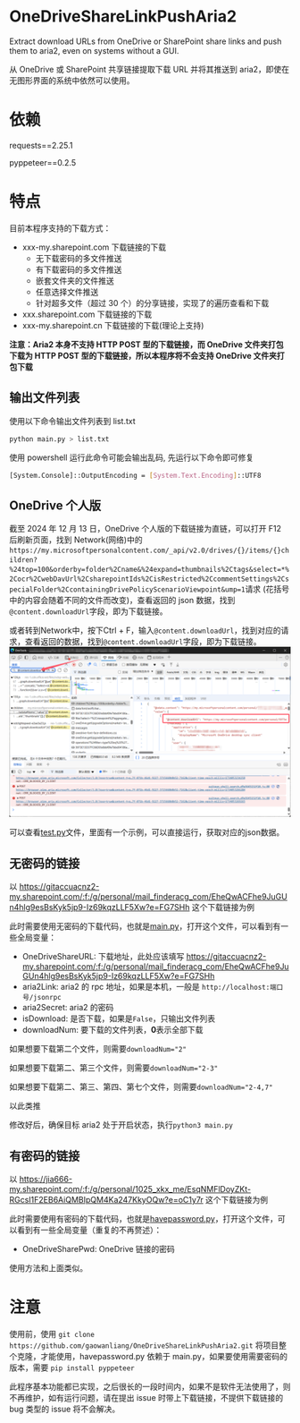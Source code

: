 # OneDriveShareLinkPushAria2

Extract download URLs from OneDrive or SharePoint share links and push them to aria2, even on systems without a GUI.

从 OneDrive 或 SharePoint 共享链接提取下载 URL 并将其推送到 aria2，即使在无图形界面的系统中依然可以使用。

# 依赖

requests==2.25.1

pyppeteer==0.2.5

# 特点

目前本程序支持的下载方式：

- xxx-my.sharepoint.com 下载链接的下载
  - 无下载密码的多文件推送
  - 有下载密码的多文件推送
  - 嵌套文件夹的文件推送
  - 任意选择文件推送
  - 针对超多文件（超过 30 个）的分享链接，实现了的遍历查看和下载
- xxx.sharepoint.com 下载链接的下载
- xxx-my.sharepoint.cn 下载链接的下载(理论上支持)

**注意：Aria2 本身不支持 HTTP POST 型的下载链接，而 OneDrive 文件夹打包下载为 HTTP POST 型的下载链接，所以本程序将不会支持 OneDrive 文件夹打包下载**

## 输出文件列表

使用以下命令输出文件列表到 list.txt

```bash
python main.py > list.txt
```

使用 powershell 运行此命令可能会输出乱码, 先运行以下命令即可修复

```bash
[System.Console]::OutputEncoding = [System.Text.Encoding]::UTF8
```

## OneDrive 个人版

截至 2024 年 12 月 13 日，OneDrive 个人版的下载链接为直链，可以打开 F12 后刷新页面，找到 Network(网络)中的`https://my.microsoftpersonalcontent.com/_api/v2.0/drives/{}/items/{}children?%24top=100&orderby=folder%2Cname&%24expand=thumbnails%2Ctags&select=*%2Cocr%2CwebDavUrl%2CsharepointIds%2CisRestricted%2CcommentSettings%2CspecialFolder%2CcontainingDrivePolicyScenarioViewpoint&ump=1`请求 (花括号中的内容会随着不同的文件而改变)，查看返回的 json 数据，找到`@content.downloadUrl`字段，即为下载链接。

或者转到Network中，按下Ctrl + F，输入`@content.downloadUrl`，找到对应的请求，查看返回的数据，找到`@content.downloadUrl`字段，即为下载链接。
![alt text](image.png)


可以查看[test.py](../test.py)文件，里面有一个示例，可以直接运行，获取对应的json数据。

## 无密码的链接

以 https://gitaccuacnz2-my.sharepoint.com/:f:/g/personal/mail_finderacg_com/EheQwACFhe9JuGUn4hlg9esBsKyk5jp9-Iz69kqzLLF5Xw?e=FG7SHh 这个下载链接为例

此时需要使用无密码的下载代码，也就是[main.py](../main.py)，打开这个文件，可以看到有一些全局变量：

- OneDriveShareURL: 下载地址，此处应该填写 https://gitaccuacnz2-my.sharepoint.com/:f:/g/personal/mail_finderacg_com/EheQwACFhe9JuGUn4hlg9esBsKyk5jp9-Iz69kqzLLF5Xw?e=FG7SHh
- aria2Link: aria2 的 rpc 地址，如果是本机，一般是 `http://localhost:端口号/jsonrpc`
- aria2Secret: aria2 的密码
- isDownload: 是否下载，如果是`False`，只输出文件列表
- downloadNum: 要下载的文件列表，**0**表示全部下载

如果想要下载第二个文件，则需要`downloadNum="2"`

如果想要下载第二、第三个文件，则需要`downloadNum="2-3"`

如果想要下载第二、第三、第四、第七个文件，则需要`downloadNum="2-4,7"`

以此类推

修改好后，确保目标 aria2 处于开启状态，执行`python3 main.py`

## 有密码的链接

以 https://jia666-my.sharepoint.com/:f:/g/personal/1025_xkx_me/EsqNMFlDoyZKt-RGcsI1F2EB6AiQMBIpQM4Ka247KkyOQw?e=oC1y7r 这个下载链接为例

此时需要使用有密码的下载代码，也就是[havepassword.py](../havepassword.py)，打开这个文件，可以看到有一些全局变量（重复的不再赘述）：

- OneDriveSharePwd: OneDrive 链接的密码

使用方法和上面类似。

# 注意

使用前，使用 `git clone https://github.com/gaowanliang/OneDriveShareLinkPushAria2.git` 将项目整个克隆，才能使用，havepassword.py 依赖于 main.py，如果要使用需要密码的版本，需要 `pip install pyppeteer`

此程序基本功能都已实现，之后很长的一段时间内，如果不是软件无法使用了，则不再维护，如有运行问题，请在提出 issue 时带上下载链接，不提供下载链接的 bug 类型的 issue 将不会解决。
